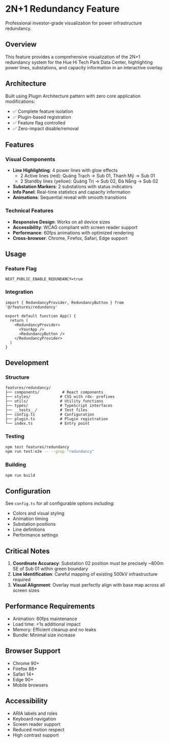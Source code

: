 # 2N+1 Redundancy Feature

Professional investor-grade visualization for power infrastructure redundancy.

## Overview

This feature provides a comprehensive visualization of the 2N+1 redundancy system for the Hue Hi Tech Park Data Center, highlighting power lines, substations, and capacity information in an interactive overlay.

## Architecture

Built using Plugin Architecture pattern with zero core application modifications:
- ✅ Complete feature isolation
- ✅ Plugin-based registration
- ✅ Feature flag controlled
- ✅ Zero-impact disable/removal

## Features

### Visual Components
- **Line Highlighting**: 4 power lines with glow effects
  - 2 Active lines (red): Quảng Trạch → Sub 01, Thanh Mỹ → Sub 01
  - 2 Standby lines (yellow): Quảng Trị → Sub 02, Đà Nẵng → Sub 02
- **Substation Markers**: 2 substations with status indicators
- **Info Panel**: Real-time statistics and capacity information
- **Animations**: Sequential reveal with smooth transitions

### Technical Features
- **Responsive Design**: Works on all device sizes
- **Accessibility**: WCAG compliant with screen reader support
- **Performance**: 60fps animations with optimized rendering
- **Cross-browser**: Chrome, Firefox, Safari, Edge support

## Usage

### Feature Flag
```env
NEXT_PUBLIC_ENABLE_REDUNDANCY=true
```

### Integration
```tsx
import { RedundancyProvider, RedundancyButton } from '@/features/redundancy'

export default function App() {
  return (
    <RedundancyProvider>
      <YourApp />
      <RedundancyButton />
    </RedundancyProvider>
  )
}
```

## Development

### Structure
```
features/redundancy/
├── components/          # React components
├── styles/             # CSS with rdx- prefixes
├── utils/              # Utility functions
├── types/              # TypeScript interfaces
├── __tests__/          # Test files
├── config.ts           # Configuration
├── plugin.ts           # Plugin registration
└── index.ts            # Entry point
```

### Testing
```bash
npm test features/redundancy
npm run test:e2e -- --grep "redundancy"
```

### Building
```bash
npm run build
```

## Configuration

See `config.ts` for all configurable options including:
- Colors and visual styling
- Animation timing
- Substation positions
- Line definitions
- Performance settings

## Critical Notes

1. **Coordinate Accuracy**: Substation 02 position must be precisely ~800m SE of Sub 01 within green boundary
2. **Line Identification**: Careful mapping of existing 500kV infrastructure required
3. **Visual Alignment**: Overlay must perfectly align with base map across all screen sizes

## Performance Requirements

- Animation: 60fps maintenance
- Load time: <1s additional impact
- Memory: Efficient cleanup and no leaks
- Bundle: Minimal size increase

## Browser Support

- Chrome 90+
- Firefox 88+
- Safari 14+
- Edge 90+
- Mobile browsers

## Accessibility

- ARIA labels and roles
- Keyboard navigation
- Screen reader support
- Reduced motion respect
- High contrast support